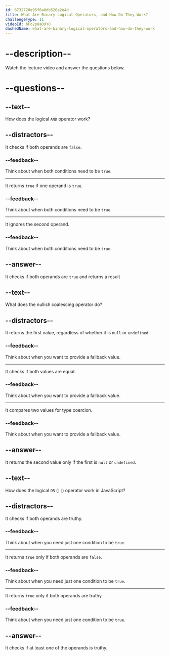 ```yaml
---
id: 6732720e95f6a0db526a2e4d
title: What Are Binary Logical Operators, and How Do They Work?
challengeType: 11
videoId: bFo2p8aD9Y8
dashedName: what-are-binary-logical-operators-and-how-do-they-work
---
```


# --description--

Watch the lecture video and answer the questions below.

# --questions--

## --text--

How does the logical `AND` operator work?

## --distractors--

It checks if both operands are `false`.

### --feedback--

Think about when both conditions need to be `true`.

---

It returns `true` if one operand is `true`.

### --feedback--

Think about when both conditions need to be `true`.

---

It ignores the second operand.

### --feedback--

Think about when both conditions need to be `true`.

## --answer--

It checks if both operands are `true` and returns a result

## --text--

What does the nullish coalescing operator do?

## --distractors--

It returns the first value, regardless of whether it is `null` or `undefined`.

### --feedback--

Think about when you want to provide a fallback value.

---

It checks if both values are equal.

### --feedback--

Think about when you want to provide a fallback value.

---

It compares two values for type coercion.

### --feedback--

Think about when you want to provide a fallback value.

## --answer--

It returns the second value only if the first is `null` or `undefined`.

## --text--

How does the logical `OR` (`||`) operator work in JavaScript?

## --distractors--

It checks if both operands are truthy.

### --feedback--

Think about when you need just one condition to be `true`.

---

It returns `true` only if both operands are `false`.

### --feedback--

Think about when you need just one condition to be `true`.

---

It returns `true` only if both operands are truthy.

### --feedback--

Think about when you need just one condition to be `true`.

## --answer--

It checks if at least one of the operands is truthy.

